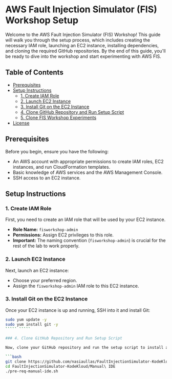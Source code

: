 # AWS Fault Injection Simulator (FIS) Workshop Setup

Welcome to the AWS Fault Injection Simulator (FIS) Workshop! This guide will walk you through the setup process, which includes creating the necessary IAM role, launching an EC2 instance, installing dependencies, and cloning the required GitHub repositories. By the end of this guide, you'll be ready to dive into the workshop and start experimenting with AWS FIS.

## Table of Contents

- [Prerequisites](#prerequisites)
- [Setup Instructions](#setup-instructions)
  - [1. Create IAM Role](#1-create-iam-role)
  - [2. Launch EC2 Instance](#2-launch-ec2-instance)
  - [3. Install Git on the EC2 Instance](#3-install-git-on-the-ec2-instance)
  - [4. Clone GitHub Repository and Run Setup Script](#4-clone-github-repository-and-run-setup-script)
  - [5. Clone FIS Workshop Experiments](#5-clone-fis-workshop-experiments)
- [License](#license)

## Prerequisites

Before you begin, ensure you have the following:

- An AWS account with appropriate permissions to create IAM roles, EC2 instances, and run CloudFormation templates.
- Basic knowledge of AWS services and the AWS Management Console.
- SSH access to an EC2 instance.

## Setup Instructions

### 1. Create IAM Role

First, you need to create an IAM role that will be used by your EC2 instance.

- **Role Name:** `fisworkshop-admin`
- **Permissions:** Assign EC2 privileges to this role.
- **Important:** The naming convention (`fisworkshop-admin`) is crucial for the rest of the lab to work properly.

### 2. Launch EC2 Instance

Next, launch an EC2 instance:

- Choose your preferred region.
- Assign the `fisworkshop-admin` IAM role to this EC2 instance.

### 3. Install Git on the EC2 Instance

Once your EC2 instance is up and running, SSH into it and install Git:

```bash
sudo yum update -y
sudo yum install git -y
````` `````

### 4. Clone GitHub Repository and Run Setup Script

Now, clone your GitHub repository and run the setup script to install all necessary dependencies:

```bash
git clone https://github.com/nasiaullas/FaultInjectionSimulator-KodeKloud.git
cd FaultInjectionSimulator-KodeKloud/Manual\ IDE
./pre-req-manual-ide.sh



